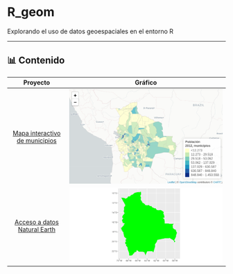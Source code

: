 # R_geom

Explorando el uso de datos geoespaciales en el entorno R

---

## 📊 Contenido

| Proyecto             |  Gráfico |
:-------------------------:|:-------------------------:
[Mapa interactivo de municipios](leaflet/README.md)  |  ![](leaflet/salida/mapa_munc_pob12_cortesnaturales_ley.png)
[Acceso a datos Natural Earth](geodatos/README.md)  |  ![](geodatos/salida/bol_ne_10m.png)

